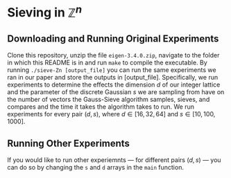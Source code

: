 # Sieving in $\mathbb{Z}^n$

## Downloading and Running Original Experiments

Clone this repository, unzip the file `eigen-3.4.0.zip`, navigate to the folder in which this README is in and run `make` to compile the executable. By running `./sieve-Zn [output_file]` you can run the same experiments we ran in our paper and store the outputs in [output_file]. Specifically, we run experiments to determine the effects the dimension $d$ of our integer lattice and the parameter of the discrete Gaussian $s$ we are sampling from have on the number of vectors the Gauss-Sieve algorithm samples, sieves, and compares and the time it takes the algorithm takes to run. We run experiments for every pair $(d,s)$, where $d \in [16,32,64]$ and $s \in [10,100,1000]$. 

## Running Other Experiments

If you would like to run other experiemnts — for different pairs $(d,s)$ — you can do so by changing the `s`  and `d` arrays in the `main` function.
